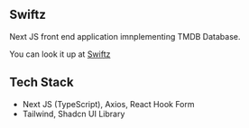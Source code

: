 ## Swiftz

Next JS front end application imnplementing TMDB Database.

You can look it up at [Swiftz](swiftz.vercel.app)

## Tech Stack

- Next JS (TypeScript), Axios, React Hook Form
- Tailwind, Shadcn UI Library

